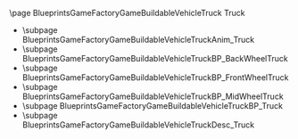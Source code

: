 \page BlueprintsGameFactoryGameBuildableVehicleTruck Truck
- \subpage BlueprintsGameFactoryGameBuildableVehicleTruckAnim_Truck
- \subpage BlueprintsGameFactoryGameBuildableVehicleTruckBP_BackWheelTruck
- \subpage BlueprintsGameFactoryGameBuildableVehicleTruckBP_FrontWheelTruck
- \subpage BlueprintsGameFactoryGameBuildableVehicleTruckBP_MidWheelTruck
- \subpage BlueprintsGameFactoryGameBuildableVehicleTruckBP_Truck
- \subpage BlueprintsGameFactoryGameBuildableVehicleTruckDesc_Truck
